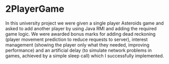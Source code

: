 # 2PlayerGame

In this university project we were given a single player Asteroids game and asked to add another player by using Java RMI and adding the required game logic. We were awarded bonus marks for adding dead reckoning (player movement prediction to reduce requests to server), interest management (showing the player only what they needed, improving performance) and an artificial delay (to simulate network problems in games, achieved by a simple sleep call) which I successfully implemented. 
